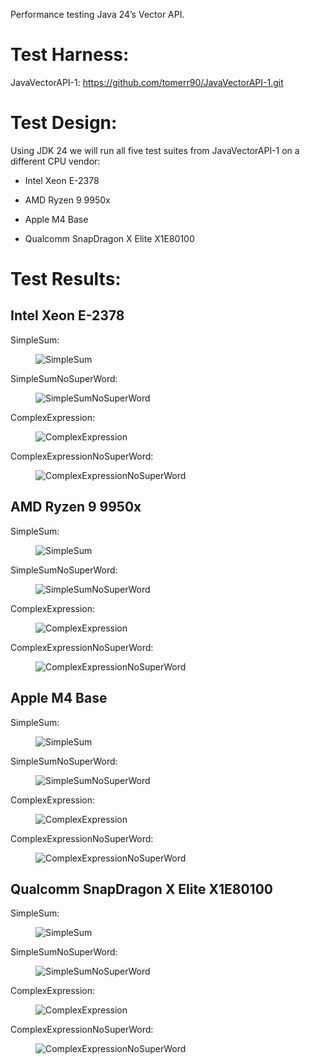 Performance testing Java 24’s Vector API.

# Test Harness:

JavaVectorAPI-1: <https://github.com/tomerr90/JavaVectorAPI-1.git>

# Test Design:

Using JDK 24 we will run all five test suites from JavaVectorAPI-1 on a
different CPU vendor:

- Intel Xeon E-2378

- AMD Ryzen 9 9950x

- Apple M4 Base

- Qualcomm SnapDragon X Elite X1E80100

# Test Results:

## Intel Xeon E-2378

SimpleSum:

<figure>
<img src="./assets/images/Xeon-SimpleSum.png" alt="SimpleSum" />
</figure>

SimpleSumNoSuperWord:

<figure>
<img src="./assets/images/Xeon-SimpleSumNoSuperWord.png"
alt="SimpleSumNoSuperWord" />
</figure>

ComplexExpression:

<figure>
<img src="./assets/images/Xeon-ComplexExpression.png"
alt="ComplexExpression" />
</figure>

ComplexExpressionNoSuperWord:

<figure>
<img src="./assets/images/Xeon-ComplexExpressionNoSuperWord.png"
alt="ComplexExpressionNoSuperWord" />
</figure>

## AMD Ryzen 9 9950x

SimpleSum:

<figure>
<img src="./assets/images/Ryzen-SimpleSum.png" alt="SimpleSum" />
</figure>

SimpleSumNoSuperWord:

<figure>
<img src="./assets/images/Ryzen-SimpleSumNoSuperWord.png"
alt="SimpleSumNoSuperWord" />
</figure>

ComplexExpression:

<figure>
<img src="./assets/images/Ryzen-ComplexExpression.png"
alt="ComplexExpression" />
</figure>

ComplexExpressionNoSuperWord:

<figure>
<img src="./assets/images/Ryzen-ComplexExpressionNoSuperWord.png"
alt="ComplexExpressionNoSuperWord" />
</figure>

## Apple M4 Base

SimpleSum:

<figure>
<img src="./assets/images/Apple-SimpleSum.png" alt="SimpleSum" />
</figure>

SimpleSumNoSuperWord:

<figure>
<img src="./assets/images/Apple-SimpleSumNoSuperWord.png"
alt="SimpleSumNoSuperWord" />
</figure>

ComplexExpression:

<figure>
<img src="./assets/images/Apple-ComplexExpression.png"
alt="ComplexExpression" />
</figure>

ComplexExpressionNoSuperWord:

<figure>
<img src="./assets/images/Apple-ComplexExpressionNoSuperWord.png"
alt="ComplexExpressionNoSuperWord" />
</figure>

## Qualcomm SnapDragon X Elite X1E80100

SimpleSum:

<figure>
<img src="./assets/images/SnapDragon-ArrayStats.png" alt="SimpleSum" />
</figure>

SimpleSumNoSuperWord:

<figure>
<img src="./assets/images/SnapDragon-SimpleSumNoSuperWord.png"
alt="SimpleSumNoSuperWord" />
</figure>

ComplexExpression:

<figure>
<img src="./assets/images/SnapDragon-ComplexExpression.png"
alt="ComplexExpression" />
</figure>

ComplexExpressionNoSuperWord:

<figure>
<img src="./assets/images/SnapDragon-ComplexExpressionNoSuperWord.png"
alt="ComplexExpressionNoSuperWord" />
</figure>
